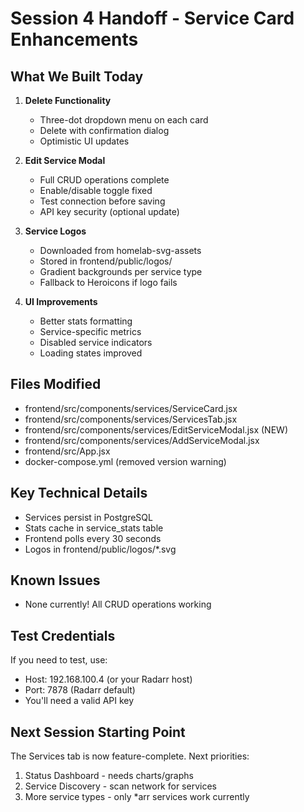 # Session 4 Handoff - Service Card Enhancements

## What We Built Today
1. **Delete Functionality**
   - Three-dot dropdown menu on each card
   - Delete with confirmation dialog
   - Optimistic UI updates

2. **Edit Service Modal**
   - Full CRUD operations complete
   - Enable/disable toggle fixed
   - Test connection before saving
   - API key security (optional update)

3. **Service Logos**
   - Downloaded from homelab-svg-assets
   - Stored in frontend/public/logos/
   - Gradient backgrounds per service type
   - Fallback to Heroicons if logo fails

4. **UI Improvements**
   - Better stats formatting
   - Service-specific metrics
   - Disabled service indicators
   - Loading states improved

## Files Modified
- frontend/src/components/services/ServiceCard.jsx
- frontend/src/components/services/ServicesTab.jsx
- frontend/src/components/services/EditServiceModal.jsx (NEW)
- frontend/src/components/services/AddServiceModal.jsx
- frontend/src/App.jsx
- docker-compose.yml (removed version warning)

## Key Technical Details
- Services persist in PostgreSQL
- Stats cache in service_stats table
- Frontend polls every 30 seconds
- Logos in frontend/public/logos/*.svg

## Known Issues
- None currently! All CRUD operations working

## Test Credentials
If you need to test, use:
- Host: 192.168.100.4 (or your Radarr host)
- Port: 7878 (Radarr default)
- You'll need a valid API key

## Next Session Starting Point
The Services tab is now feature-complete. Next priorities:
1. Status Dashboard - needs charts/graphs
2. Service Discovery - scan network for services
3. More service types - only *arr services work currently
